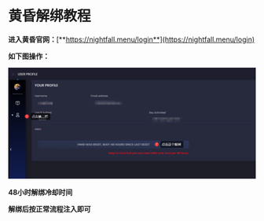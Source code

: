 # 黄昏解绑教程

**进入黄昏官网：**[**https://nightfall.menu/login**](https://nightfall.menu/login)

**如下图操作：**

![](<../../.gitbook/assets/image (31) (1) (1) (1).png>)

**48小时解绑冷却时间**

**解绑后按正常流程注入即可**
